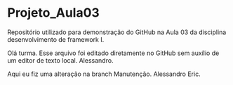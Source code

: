 # Projeto_Aula03
Repositório utilizado para demonstração do GitHub na Aula 03 da disciplina desenvolvimento de framework I.

Olá turma.
Esse arquivo foi editado diretamente no GitHub sem auxílio de um editor de texto local.
Alessandro.


Aqui eu fiz uma alteração na branch Manutenção.
Alessandro Eric.
